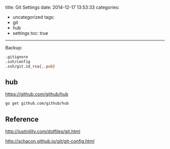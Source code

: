 title: Git Settings
date: 2014-12-17 13:53:33
categories:
- uncategorized
tags:
- git
- hub
- settings
toc: true
---

Backup:

```sh
.gitignore
.ssh/config
.ssh/git.id_rsa{,.pub}
```


## hub

https://github.com/github/hub

```sh
go get github.com/github/hub
```

## Reference

http://justinlilly.com/dotfiles/git.html

http://schacon.github.io/git/git-config.html
